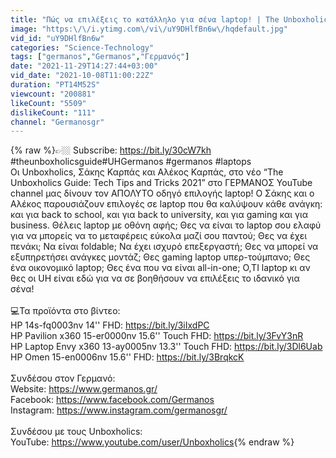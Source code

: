 ```yaml
---
title: "Πώς να επιλέξεις το κατάλληλο για σένα laptop! | The Unboxholics Guide GERMANOS"
image: "https:\/\/i.ytimg.com\/vi\/uY9DHlfBn6w\/hqdefault.jpg"
vid_id: "uY9DHlfBn6w"
categories: "Science-Technology"
tags: ["germanos","Germanos","Γερμανός"]
date: "2021-11-29T14:27:44+03:00"
vid_date: "2021-10-08T11:00:22Z"
duration: "PT14M52S"
viewcount: "200881"
likeCount: "5509"
dislikeCount: "111"
channel: "Germanosgr"
---
```

{% raw %}👉🏼 Subscribe: <a rel="nofollow" target="blank" href="https://bit.ly/30cW7kh">https://bit.ly/30cW7kh</a><br />#theunboxholicsguide​ #UHGermanos​ #germanos #laptops<br />Οι Unboxholics, Σάκης Καρπάς και Αλέκος Καρπάς, στο νέο “The Unboxholics Guide: Tech Tips and Tricks 2021” στο ΓΕΡΜΑΝΟΣ YouTube channel μας δίνουν τον ΑΠΟΛΥΤΟ οδηγό επιλογής laptop! Ο Σάκης και ο Αλέκος παρουσιάζουν επιλογές σε laptop που θα καλύψουν κάθε ανάγκη: και για back to school, και για back to university, και για gaming και για business. Θέλεις laptop με οθόνη αφής; Θες να είναι το laptop σου ελαφύ για να μπορείς να το μεταφέρεις εύκολα μαζί σου παντού; Θες να έχει πενάκι; Να είναι foldable; Να έχει ισχυρό επεξεργαστή; Θες να μπορεί να εξυπηρετήσει ανάγκες μοντάζ; Θες gaming laptop υπερ-τούμπανο; Θες ένα οικονομικό laptop; Θες ένα που να είναι all-in-one; Ο,ΤΙ laptop κι αν θες οι UH είναι εδώ για να σε βοηθήσουν να επιλέξεις το ιδανικό για σένα! <br /><br />💻Τα προϊόντα στο βίντεο:<br />HP 14s-fq0003nv 14'' FHD: <a rel="nofollow" target="blank" href="https://bit.ly/3iIxdPC">https://bit.ly/3iIxdPC</a> <br />HP Pavilion x360 15-er0000nv 15.6'' Touch FHD: <a rel="nofollow" target="blank" href="https://bit.ly/3FvY3nR">https://bit.ly/3FvY3nR</a> <br />HP Laptop Envy x360 13-ay0005nv 13.3'' Touch FHD: <a rel="nofollow" target="blank" href="https://bit.ly/3Dl6Uab">https://bit.ly/3Dl6Uab</a> <br />HP Omen 15-en0006nv 15.6'' FHD: <a rel="nofollow" target="blank" href="https://bit.ly/3BrqkcK">https://bit.ly/3BrqkcK</a><br /><br />Συνδέσου στον Γερμανό:<br />Website: <a rel="nofollow" target="blank" href="https://www.germanos.gr/">https://www.germanos.gr/</a>  <br />Facebook: <a rel="nofollow" target="blank" href="https://www.facebook.com/Germanos">https://www.facebook.com/Germanos</a>  <br />Instagram: <a rel="nofollow" target="blank" href="https://www.instagram.com/germanosgr/">https://www.instagram.com/germanosgr/</a><br /><br />Συνδέσου με τους Unboxholics:<br />YouTube: <a rel="nofollow" target="blank" href="https://www.youtube.com/user/Unboxholics">https://www.youtube.com/user/Unboxholics</a>{% endraw %}
